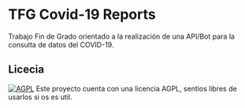 # TFG Covid-19 Reports
Trabajo Fin de Grado orientado a la realización de una API/Bot para la consulta de datos del COVID-19.

## Licecia
[![AGPL](https://camo.githubusercontent.com/cb1d26ec555a33e9f09fe279b5edc49996a3bb3b/68747470733a2f2f696d672e736869656c64732e696f2f62616467652f4c6963656e73652d4147504c25323076332d626c75652e737667)](https://www.gnu.org/licenses/agpl.html)
Este proyecto cuenta con una licencia AGPL, sentios libres de usarlos si os es util.

